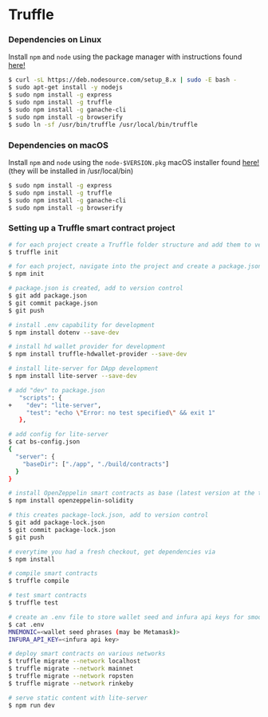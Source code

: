 # Truffle

### Dependencies on Linux
Install `npm` and `node` using the package manager with instructions found [here!](https://nodejs.org/en/download/package-manager/#debian-and-ubuntu-based-linux-distributions)

```sh
$ curl -sL https://deb.nodesource.com/setup_8.x | sudo -E bash -
$ sudo apt-get install -y nodejs
$ sudo npm install -g express
$ sudo npm install -g truffle
$ sudo npm install -g ganache-cli
$ sudo npm install -g browserify
$ sudo ln -sf /usr/bin/truffle /usr/local/bin/truffle
```

### Dependencies on macOS
Install `npm` and `node` using the `node-$VERSION.pkg` macOS installer found [here!](https://nodejs.org/en/download/) (they will be installed in /usr/local/bin)

```sh
$ sudo npm install -g express
$ sudo npm install -g truffle
$ sudo npm install -g ganache-cli
$ sudo npm install -g browserify
```

### Setting up a Truffle smart contract project
```sh
# for each project create a Truffle folder structure and add them to version control
$ truffle init

# for each project, navigate into the project and create a package.json via
$ npm init

# package.json is created, add to version control
$ git add package.json
$ git commit package.json
$ git push

# install .env capability for development
$ npm install dotenv --save-dev

# install hd wallet provider for development
$ npm install truffle-hdwallet-provider --save-dev

# install lite-server for DApp development
$ npm install lite-server --save-dev

# add "dev" to package.json
   "scripts": {
+    "dev": "lite-server",
     "test": "echo \"Error: no test specified\" && exit 1"
   },

# add config for lite-server
$ cat bs-config.json
{
  "server": {
    "baseDir": ["./app", "./build/contracts"]
  }
}

# install OpenZeppelin smart contracts as base (latest version at the time was v1.11.0)
$ npm install openzeppelin-solidity

# this creates package-lock.json, add to version control
$ git add package-lock.json
$ git commit package-lock.json
$ git push

# everytime you had a fresh checkout, get dependencies via
$ npm install

# compile smart contracts
$ truffle compile

# test smart contracts
$ truffle test

# create an .env file to store wallet seed and infura api keys for smooth deployment
$ cat .env
MNEMONIC=<wallet seed phrases (may be Metamask)>
INFURA_API_KEY=<infura api key>

# deploy smart contracts on various networks
$ truffle migrate --network localhost
$ truffle migrate --network mainnet
$ truffle migrate --network ropsten
$ truffle migrate --network rinkeby

# serve static content with lite-server
$ npm run dev
```
